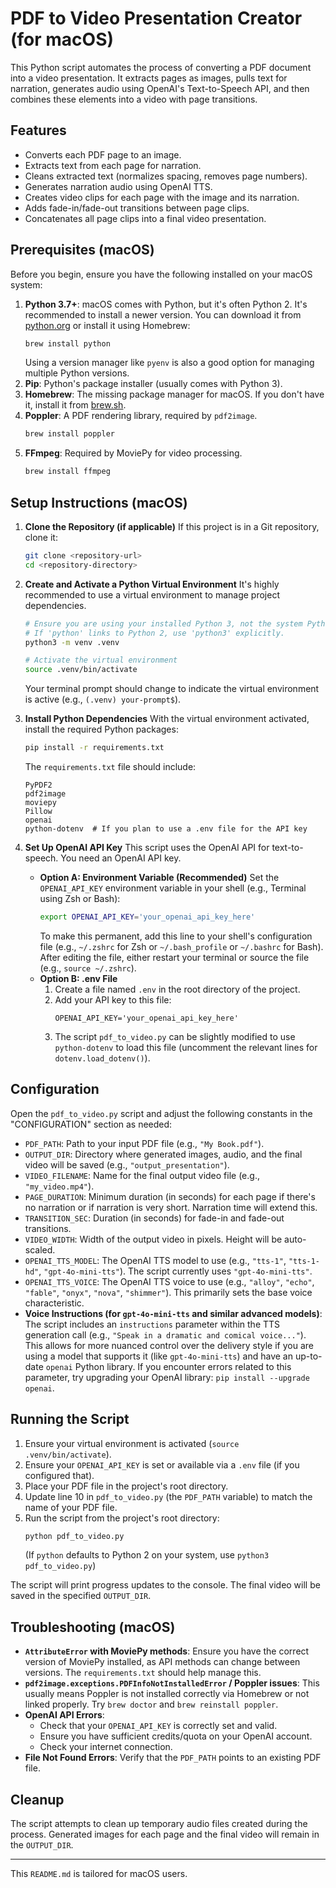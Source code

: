 # PDF to Video Presentation Creator (for macOS)

This Python script automates the process of converting a PDF document into a video presentation. It extracts pages as images, pulls text for narration, generates audio using OpenAI's Text-to-Speech API, and then combines these elements into a video with page transitions.

## Features

*   Converts each PDF page to an image.
*   Extracts text from each page for narration.
*   Cleans extracted text (normalizes spacing, removes page numbers).
*   Generates narration audio using OpenAI TTS.
*   Creates video clips for each page with the image and its narration.
*   Adds fade-in/fade-out transitions between page clips.
*   Concatenates all page clips into a final video presentation.

## Prerequisites (macOS)

Before you begin, ensure you have the following installed on your macOS system:

1.  **Python 3.7+**: macOS comes with Python, but it's often Python 2. It's recommended to install a newer version. You can download it from [python.org](https://www.python.org/) or install it using Homebrew:
    ```bash
    brew install python
    ```
    Using a version manager like `pyenv` is also a good option for managing multiple Python versions.
2.  **Pip**: Python's package installer (usually comes with Python 3).
3.  **Homebrew**: The missing package manager for macOS. If you don't have it, install it from [brew.sh](https://brew.sh/).
4.  **Poppler**: A PDF rendering library, required by `pdf2image`.
    ```bash
    brew install poppler
    ```
5.  **FFmpeg**: Required by MoviePy for video processing.
    ```bash
    brew install ffmpeg
    ```

## Setup Instructions (macOS)

1.  **Clone the Repository (if applicable)**
    If this project is in a Git repository, clone it:
    ```bash
    git clone <repository-url>
    cd <repository-directory>
    ```

2.  **Create and Activate a Python Virtual Environment**
    It's highly recommended to use a virtual environment to manage project dependencies.
    ```bash
    # Ensure you are using your installed Python 3, not the system Python 2
    # If 'python' links to Python 2, use 'python3' explicitly.
    python3 -m venv .venv

    # Activate the virtual environment
    source .venv/bin/activate
    ```
    Your terminal prompt should change to indicate the virtual environment is active (e.g., `(.venv) your-prompt$`).

3.  **Install Python Dependencies**
    With the virtual environment activated, install the required Python packages:
    ```bash
    pip install -r requirements.txt
    ```
    The `requirements.txt` file should include:
    ```
    PyPDF2
    pdf2image
    moviepy
    Pillow
    openai
    python-dotenv  # If you plan to use a .env file for the API key
    ```

4.  **Set Up OpenAI API Key**
    This script uses the OpenAI API for text-to-speech. You need an OpenAI API key.
    *   **Option A: Environment Variable (Recommended)**
        Set the `OPENAI_API_KEY` environment variable in your shell (e.g., Terminal using Zsh or Bash):
        ```bash
        export OPENAI_API_KEY='your_openai_api_key_here'
        ```
        To make this permanent, add this line to your shell's configuration file (e.g., `~/.zshrc` for Zsh or `~/.bash_profile` or `~/.bashrc` for Bash). After editing the file, either restart your terminal or source the file (e.g., `source ~/.zshrc`).
    *   **Option B: .env File**
        1.  Create a file named `.env` in the root directory of the project.
        2.  Add your API key to this file:
            ```
            OPENAI_API_KEY='your_openai_api_key_here'
            ```
        3.  The script `pdf_to_video.py` can be slightly modified to use `python-dotenv` to load this file (uncomment the relevant lines for `dotenv.load_dotenv()`).

## Configuration

Open the `pdf_to_video.py` script and adjust the following constants in the "CONFIGURATION" section as needed:

*   `PDF_PATH`: Path to your input PDF file (e.g., `"My Book.pdf"`).
*   `OUTPUT_DIR`: Directory where generated images, audio, and the final video will be saved (e.g., `"output_presentation"`).
*   `VIDEO_FILENAME`: Name for the final output video file (e.g., `"my_video.mp4"`).
*   `PAGE_DURATION`: Minimum duration (in seconds) for each page if there's no narration or if narration is very short. Narration time will extend this.
*   `TRANSITION_SEC`: Duration (in seconds) for fade-in and fade-out transitions.
*   `VIDEO_WIDTH`: Width of the output video in pixels. Height will be auto-scaled.
*   `OPENAI_TTS_MODEL`: The OpenAI TTS model to use (e.g., `"tts-1"`, `"tts-1-hd"`, `"gpt-4o-mini-tts"`). The script currently uses `"gpt-4o-mini-tts"`.
*   `OPENAI_TTS_VOICE`: The OpenAI TTS voice to use (e.g., `"alloy"`, `"echo"`, `"fable"`, `"onyx"`, `"nova"`, `"shimmer"`). This primarily sets the base voice characteristic.
*   **Voice Instructions (for `gpt-4o-mini-tts` and similar advanced models)**: The script includes an `instructions` parameter within the TTS generation call (e.g., `"Speak in a dramatic and comical voice..."`). This allows for more nuanced control over the delivery style if you are using a model that supports it (like `gpt-4o-mini-tts`) and have an up-to-date `openai` Python library. If you encounter errors related to this parameter, try upgrading your OpenAI library: `pip install --upgrade openai`.

## Running the Script

1.  Ensure your virtual environment is activated (`source .venv/bin/activate`).
2.  Ensure your `OPENAI_API_KEY` is set or available via a `.env` file (if you configured that).
3.  Place your PDF file in the project's root directory.
4.  Update line 10 in `pdf_to_video.py` (the `PDF_PATH` variable) to match the name of your PDF file.
5.  Run the script from the project's root directory:
    ```bash
    python pdf_to_video.py
    ```
    (If `python` defaults to Python 2 on your system, use `python3 pdf_to_video.py`)

The script will print progress updates to the console. The final video will be saved in the specified `OUTPUT_DIR`.

## Troubleshooting (macOS)

*   **`AttributeError` with MoviePy methods**: Ensure you have the correct version of MoviePy installed, as API methods can change between versions. The `requirements.txt` should help manage this.
*   **`pdf2image.exceptions.PDFInfoNotInstalledError` / Poppler issues**: This usually means Poppler is not installed correctly via Homebrew or not linked properly. Try `brew doctor` and `brew reinstall poppler`.
*   **OpenAI API Errors**:
    *   Check that your `OPENAI_API_KEY` is correctly set and valid.
    *   Ensure you have sufficient credits/quota on your OpenAI account.
    *   Check your internet connection.
*   **File Not Found Errors**: Verify that the `PDF_PATH` points to an existing PDF file.

## Cleanup

The script attempts to clean up temporary audio files created during the process. Generated images for each page and the final video will remain in the `OUTPUT_DIR`.

---

This `README.md` is tailored for macOS users.

